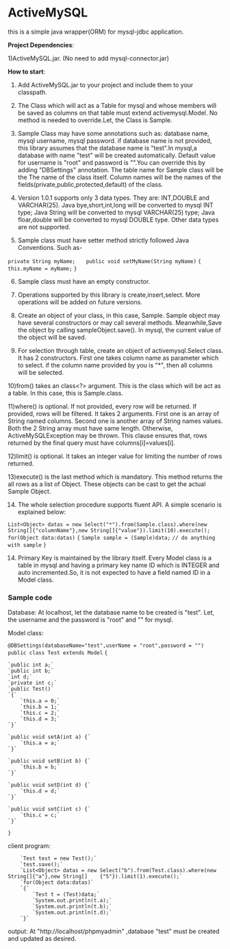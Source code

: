 # ActiveMySQL
this is a simple java wrapper(ORM) for mysql-jdbc application.


**Project Dependencies**:

   1)ActiveMySQL.jar.
(No need to add mysql-connector.jar)

**How to start**:

   1) Add ActiveMySQL.jar to your project and include them to your classpath.

   2) The Class which will act as a Table for mysql and whose members will be saved as columns on that table must extend 
activemysql.Model. No method is needed to override.Let, the Class is Sample.

   3) Sample Class may have some annotations such as: database name, mysql username, mysql password. if database name is not provided, this library assumes that the database name is "test".In mysql,a database with name "test" will be created automatically. Default value for username is "root" and password is "".You can override this by adding  "DBSettings" annotation. The table name for Sample class will be the The name of the class itself. Column names will be the names of the fields(private,public,protected,default) of the class.

   4) Version 1.0.1 supports only 3 data types. They are: INT,DOUBLE and VARCHAR(25). Java bye,short,int,long will be converted to mysql INT type; Java String will be converted to mysql VARCHAR(25) type; Java floar,double will be converted to mysql DOUBLE type. Other data types are not supported.

   5) Sample class must have setter method strictly followed Java Conventions. Such as-

`private String myName;   `
`public void setMyName(String myName)`
`{`
   `this.myName = myName;`
`}`


   6) Sample class must have an empty constructor.

   7) Operations supported by this library is create,insert,select. More operations will be added on future versions.

   8) Create an object of your class, in this case, Sample. Sample object may have several constructors or may call several methods. Meanwhile,Save the object by calling sampleObject.save(). In mysql, the current value of the object will be saved.

   9) For selection through table, create an object of activemysql.Select class. It has 2 constructors. First one takes column name as parameter which to select. if the column name provided by you is "*", then all columns will be selected.

   10)from() takes an class<?> argument. This is the class which will be act as a table. In this case, this is Sample.class.

   11)where() is optional. If not provided, every row will be returned. If provided, rows will be filtered. It takes 2 arguments. First one is an array of String named columns. Second one is another array of String names values. Both the 2 String array must have same length. Otherwise, ActiveMySQLException may be thrown. This clause ensures that, rows returned by the final query must have columns[i]=values[i].

   12)limit() is optional. It takes an integer value for limiting the number of rows returned. 

   13)execute() is the last method which is mandatory. This method returns the all rows as a list of Object. These objects can be cast to get the actual Sample Object.

   14) The whole selection procedure supports fluent API. A simple scenario is explained below:

`List<Object> datas = new Select("*").from(Sample.class).where(new String[]{"columnName"},new String[]{"value"}).limit(10).execute();`
`for(Object data:datas)`
`{`
   `Sample sample = (Sample)data;`
   `// do anything with sample`
`}`

   14) Primary Key is maintained by the library itself. Every Model class is a table in mysql and having a primary key name ID which is INTEGER and auto incremented.So, it is not expected to have a field named ID in a Model class.

### Sample code

Database: At localhost, let the database name to be created is "test". Let, the username and the password is "root" and "" for mysql.

Model class:

`@DBSettings(databaseName="test",userName = "root",password = "")`
`public class Test extends Model`
`{`
    
    `public int a;`
    `public int b;`
    `int d;`
    `private int c;`
    `public Test()`
    `{`
        `this.a = 0;`
        `this.b = 1;`
        `this.c = 2;`
        `this.d = 3;`
    `}`

    `public void setA(int a) {`
        `this.a = a;`
    `}`

    `public void setB(int b) {`
        `this.b = b;`
    `}`

    `public void setD(int d) {`
        `this.d = d;`
    `}`

    `public void setC(int c) {`
        `this.c = c;`
    `}`
    
`}`

client program:

        `Test test = new Test();`
        `test.save();`
        `List<Object> datas = new Select("b").from(Test.class).where(new String[]{"a"},new String[]    {"5"}).limit(1).execute();`
        `for(Object data:datas)`
        `{`
            `Test t = (Test)data;`
            `System.out.println(t.a);`
            `System.out.println(t.b);`
            `System.out.println(t.d);`
        `}`

output: At "http://localhost/phpmyadmin" ,database "test" must be created and updated as desired.

